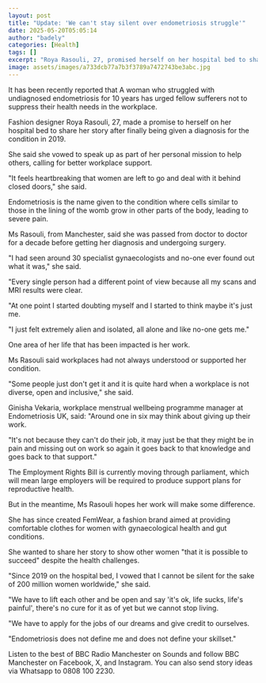 ```yaml
---
layout: post
title: "Update: 'We can't stay silent over endometriosis struggle'"
date: 2025-05-20T05:05:14
author: "badely"
categories: [Health]
tags: []
excerpt: "Roya Rasouli, 27, promised herself on her hospital bed to share her story and is urging others to also."
image: assets/images/a733dcb77a7b3f3789a7472743be3abc.jpg
---
```


It has been recently reported that A woman who struggled with undiagnosed endometriosis for 10 years has urged fellow sufferers not to suppress their health needs in the workplace.

Fashion designer Roya Rasouli, 27, made a promise to herself on her hospital bed to share her story after finally being given a diagnosis for the condition in 2019.

She said she vowed to speak up as part of her personal mission to help others, calling for better workplace support.

"It feels heartbreaking that women are left to go and deal with it behind closed doors," she said.

Endometriosis is the name given to the condition where cells similar to those in the lining of the womb grow in other parts of the body, leading to severe pain.

Ms Rasouli, from Manchester, said she was passed from doctor to doctor for a decade before getting her diagnosis and undergoing surgery.

"I had seen around 30 specialist gynaecologists and no-one ever found out what it was," she said.

"Every single person had a different point of view because all my scans and MRI results were clear.

"At one point I started doubting myself and I started to think maybe it's just me.

"I just felt extremely alien and isolated, all alone and like no-one gets me."

One area of her life that has been impacted is her work.

Ms Rasouli said workplaces had not always understood or supported her condition.

"Some people just don't get it and it is quite hard when a workplace is not diverse, open and inclusive," she said.

Ginisha Vekaria, workplace menstrual wellbeing programme manager at Endometriosis UK, said: "Around one in six may think about giving up their work.

"It's not because they can't do their job, it may just be that they might be in pain and missing out on work so again it goes back to that knowledge and goes back to that support."

The Employment Rights Bill is currently moving through parliament, which will mean large employers will be required to produce support plans for reproductive health.

But in the meantime, Ms Rasouli hopes her work will make some difference.

She has since created FemWear, a fashion brand aimed at providing comfortable clothes for women with gynaecological health and gut conditions.

She wanted to share her story to show other women "that it is possible to succeed" despite the health challenges.

"Since 2019 on the hospital bed, I vowed that I cannot be silent for the sake of 200 million women worldwide," she said.

"We have to lift each other and be open and say 'it's ok, life sucks, life's painful', there's no cure for it as of yet but we cannot stop living.

"We have to apply for the jobs of our dreams and give credit to ourselves.

"Endometriosis does not define me and does not define your skillset."

Listen to the best of BBC Radio Manchester on Sounds and follow BBC Manchester on Facebook, X, and Instagram. You can also send story ideas via Whatsapp to 0808 100 2230.

